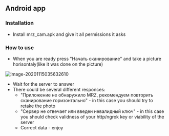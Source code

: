 ## Android app

### Installation

* Install mrz_cam.apk and give it all permissions it asks

### How to use

* When you are ready press "Начать сканирование" and take a picture horisontaly(like it was done on the picture)

![image-20201115035632610](C:\Users\SS\AppData\Roaming\Typora\typora-user-images\image-20201115035632610.png)



* Wait for the server to answer
* There could be several different responces:
  * "Приложение не обнаружило MRZ, рекомендуем повторить сканирование горизонтально" - in this case you should try to retake the photo
  * "Сервер не отвечает или введен невалидный ключ" - in this case you should check validness of your http/ngrok key or viability of the server
  *  Correct data - enjoy


